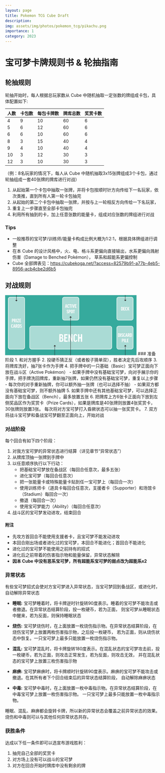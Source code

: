 ```yaml
---
layout: page
title: Pokemon TCG Cube Draft
description: 
img: assets/img/photos/pokemon_tcg/pikachu.png
importance: 1
category: 2023
---
```


# 宝可梦卡牌规则书 & 轮抽指南
## 轮抽规则
轮抽开始时，每人根据总玩家数从 Cube 中随机抽取一定张数的牌组成卡包，具体配置如下:

|  人数  |   卡包数  |  每包卡牌数 |   牌库总数   |  奖赏卡数 |
| --- | --- | --- | --- | --- |
| 4 |  9  |  10  |  60 | 6 |
| 5 |  6  |  12  |  60 | 6 |
| 6 |  6  |  10  |  60 | 6 |
| 8 |  3  |  15  |  40 | 4 |
| 9 |  4  |  10  |  40 | 4 |
| 10 | 3 |  12  |  30 | 3 |
| 12 | 3 |  10  |  30 | 3 |

（例：8名玩家的情况下，每人从 Cube 中随机抽取3x15张牌组成3个卡包，通过轮抽组成一套40张牌的牌库进行对战）

1. 从起始第一个卡包中抽取一张牌，并将卡包按顺时针方向传给下一名玩家，依次类推，直到所有人第一轮卡包抽完
2. 从起始的第二个卡包中抽取一张牌，并按与上一轮相反方向传给一下名玩家，
3. 重复上一步骤直至全部卡包抽完
4. 利用所有抽到的卡，加上任意张数的能量卡，组成对应张数的牌组进行对战

### Tips
- 一般推荐的宝可梦/训练师/能量卡构成比例大概为1:2:1，根据具体牌组进行调整
- 在本 Cube 的设计风格中，火、电、格斗系更偏向直接输出，水系更偏向溅射伤害（Damage to Benched Pokémon），
草系和超能系更偏控制
- Cube 全部牌表见：<https://cubekoga.net/?access=82579b91-a77b-4eb5-8956-acb4cbe2d6b5>

## 对战规则
<img src="/assets/img/photos/pokemon_tcg/table.jpg" width="85%">
### 准备阶段
1. 和对方握手
2. 投硬币猜正反（或者骰子猜单双），胜者决定先后攻顺序
3. 将牌库洗好，抽7张卡作为手牌
4. 把手牌中的一只基础（Basic）宝可梦正面向下放在战斗区（Active Pokémon）  
    - 如果手牌中没有基础宝可梦，向对手展示你的手牌，把手牌洗回牌库，重新抽7张牌，如果仍然没有基础宝可梦，重复以上步骤
	- 每次你的对手重新抽牌，你可以额外抽一张牌（也可以选择不抽）
	- 如果双方都没有基础宝可梦，则不额外抽牌
5. 如果手牌中还有其他基础宝可梦，可以选择正面向下放在备战区（Bench），最多放置五张
6. 把牌库上方6张卡正面向下放到左侧奖品区作为奖赏卡（Prize Cards），如果是牌库是40张牌则放置4张奖赏卡，30张牌则放置3张。
每次将对方宝可梦打入昏厥状态可以抽一张奖赏卡。
7. 双方将战斗宝可梦和备战宝可梦翻至正面向上，开始对战

### 对战阶段
每个回合有如下四个阶段：
1. 对我方宝可梦的异常状态进行结算（详见章节“异常状态”）
2. 从牌库顶抽一张牌到手牌中
3. 以任意顺序执行以下行动：
	- 把基础宝可梦放在备战区（每回合任意次，最多五张）
	- 进化宝可梦（每回合任意次）
	- 把一张能量卡或特殊能量卡贴到任一宝可梦上（每回合一次）
	- 使用训练师卡（道具卡每回合任意次，支援者卡（Supporter）和场馆卡（Stadium）每回合一次）
	- 撤退（每回合一次）
	- 使用宝可梦能力（Ability）（每回合任意次）
4.  战斗区的宝可梦发动进攻，结束回合

#### 附注
- 先攻方首回合不能使用支援者卡，且宝可梦不能发动进攻
- 本回合刚出场或者进化过的宝可梦，本回合不能进化；首回合不能进化
- 进化过的宝可梦不能使用之前持有的招式
- 进化后之前带着的伤害指示物和能量保留，异常状态解除
- **因本 Cube 中没有恶系宝可梦，所有超能系宝可梦的弱点改为超能系x2**

### 异常状态
有些宝可梦招式会使对方宝可梦进入异常状态，当宝可梦回到备战区，或进化时，自动解除异常状态

- **睡眠:**
宝可梦睡着时，将卡牌逆时针旋转90度表示。睡着的宝可梦不能攻击或者撤退。在异常状态结算阶段，投一枚硬币，若为正面，
则宝可梦从睡眠状态中醒来，若为反面，则保持睡眠状态

- **烧伤:**
宝可梦烧伤时，在上面放置一枚烧伤指示物。在异常状态结算阶段，在烧伤宝可梦上放置两枚伤害指示物，之后投一枚硬币，
若为正面，则从烧伤状态中恢复。一只宝可梦上最多只能放置一枚烧伤指示物。

- **混乱:**
宝可梦混乱时，将卡牌旋转180度表示。在混乱状态的宝可梦攻击前，投一枚硬币，若为正面，则攻击正常发生，若为反面，则攻击无效，
并在混乱状态的宝可梦上放置三枚伤害指示物

- **麻痹:**
宝可梦麻痹时，将卡牌顺时针旋转90度表示。麻痹的宝可梦不能攻击或撤退。在其所有者下个回合结束后的异常状态结算阶段，
自动解除麻痹状态

- **中毒:**
宝可梦中毒时，在上面放置一枚中毒指示物。在异常状态结算阶段，在中毒宝可梦上放置一枚伤害指示物。
一只宝可梦上最多只能放置一枚中毒指示物。

 睡眠、混乱、麻痹都会旋转卡牌，所以新的异常状态会覆盖之前异常状态的效果。烧伤和中毒则可以与其他任何异常状态共存。
 
### 获胜条件
达成以下任一条件即可以选宣布游戏胜利：
1. 抽完自己全部的奖赏卡
2. 对方场上没有可以战斗的宝可梦
3. 对方在回合开始时牌库中没有剩余的牌
